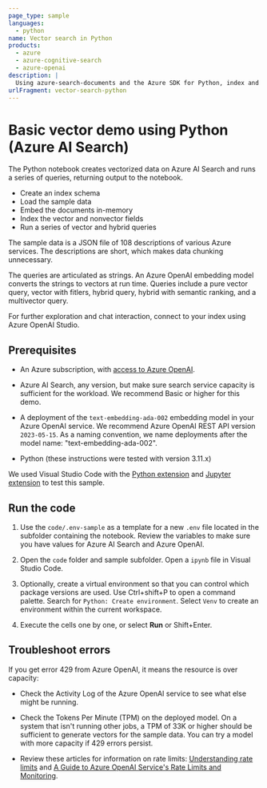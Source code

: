 ```yaml
---
page_type: sample
languages:
  - python
name: Vector search in Python
products:
  - azure
  - azure-cognitive-search
  - azure-openai
description: |
  Using azure-search-documents and the Azure SDK for Python, index and query vectors in a RAG pattern or a traditional search solution.
urlFragment: vector-search-python
---
```


# Basic vector demo using Python (Azure AI Search)  

The Python notebook creates vectorized data on Azure AI Search and runs a series of queries, returning output to the notebook.

- Create an index schema
- Load the sample data
- Embed the documents in-memory
- Index the vector and nonvector fields
- Run a series of vector and hybrid queries

The sample data is a JSON file of 108 descriptions of various Azure services. The descriptions are short, which makes data chunking unnecessary.

The queries are articulated as strings. An Azure OpenAI embedding model converts the strings to vectors at run time. Queries include a pure vector query, vector with fitlers, hybrid query, hybrid with semantic ranking, and a multivector query.

For further exploration and chat interaction, connect to your index using Azure OpenAI Studio.

## Prerequisites

- An Azure subscription, with [access to Azure OpenAI](https://aka.ms/oai/access).

- Azure AI Search, any version, but make sure search service capacity is sufficient for the workload. We recommend Basic or higher for this demo.

- A deployment of the `text-embedding-ada-002` embedding model in your Azure OpenAI service. We recommend Azure OpenAI REST API version `2023-05-15`. As a naming convention, we name deployments after the model name: "text-embedding-ada-002".

- Python (these instructions were tested with version 3.11.x)

We used Visual Studio Code with the [Python extension](https://marketplace.visualstudio.com/items?itemName=ms-python.python) and [Jupyter extension](https://marketplace.visualstudio.com/items?itemName=ms-toolsai.jupyter) to test this sample.

## Run the code

1. Use the `code/.env-sample` as a template for a new `.env` file located in the subfolder containing the notebook. Review the variables to make sure you have values for Azure AI Search and Azure OpenAI.

1. Open the `code` folder and sample subfolder. Open a `ipynb` file in Visual Studio Code.

1. Optionally, create a virtual environment so that you can control which package versions are used. Use Ctrl+shift+P to open a command palette. Search for `Python: Create environment`. Select `Venv` to create an environment within the current workspace.

1. Execute the cells one by one, or select **Run** or Shift+Enter.

## Troubleshoot errors

If you get error 429 from Azure OpenAI, it means the resource is over capacity:

- Check the Activity Log of the Azure OpenAI service to see what else might be running.

- Check the Tokens Per Minute (TPM) on the deployed model. On a system that isn't running other jobs, a TPM of 33K or higher should be sufficient to generate vectors for the sample data. You can try a model with more capacity if 429 errors persist.

- Review these articles for information on rate limits: [Understanding rate limits](https://learn.microsoft.com/azure/ai-services/openai/how-to/quota?tabs=rest#understanding-rate-limits) and [A Guide to Azure OpenAI Service's Rate Limits and Monitoring](https://clemenssiebler.com/posts/understanding-azure-openai-rate-limits-monitoring/).

